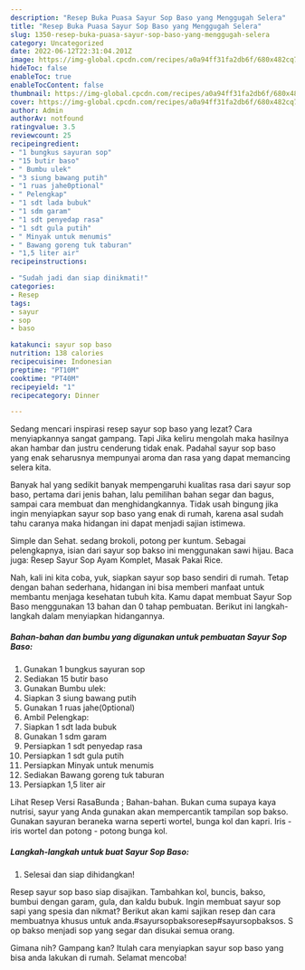 ```yaml
---
description: "Resep Buka Puasa Sayur Sop Baso yang Menggugah Selera"
title: "Resep Buka Puasa Sayur Sop Baso yang Menggugah Selera"
slug: 1350-resep-buka-puasa-sayur-sop-baso-yang-menggugah-selera
category: Uncategorized
date: 2022-06-12T22:31:04.201Z
image: https://img-global.cpcdn.com/recipes/a0a94ff31fa2db6f/680x482cq70/sayur-sop-baso-foto-resep-utama.jpg
hideToc: false
enableToc: true
enableTocContent: false
thumbnail: https://img-global.cpcdn.com/recipes/a0a94ff31fa2db6f/680x482cq70/sayur-sop-baso-foto-resep-utama.jpg
cover: https://img-global.cpcdn.com/recipes/a0a94ff31fa2db6f/680x482cq70/sayur-sop-baso-foto-resep-utama.jpg
author: Admin
authorAv: notfound
ratingvalue: 3.5
reviewcount: 25
recipeingredient:
- "1 bungkus sayuran sop"
- "15 butir baso"
- " Bumbu ulek"
- "3 siung bawang putih"
- "1 ruas jahe0ptional"
- " Pelengkap"
- "1 sdt lada bubuk"
- "1 sdm garam"
- "1 sdt penyedap rasa"
- "1 sdt gula putih"
- " Minyak untuk menumis"
- " Bawang goreng tuk taburan"
- "1,5 liter air"
recipeinstructions:

- "Sudah jadi dan siap dinikmati!"
categories:
- Resep
tags:
- sayur
- sop
- baso

katakunci: sayur sop baso 
nutrition: 138 calories
recipecuisine: Indonesian
preptime: "PT10M"
cooktime: "PT40M"
recipeyield: "1"
recipecategory: Dinner

---
```



Sedang mencari inspirasi resep sayur sop baso yang lezat? Cara menyiapkannya sangat gampang. Tapi Jika keliru mengolah maka hasilnya akan hambar dan justru cenderung tidak enak. Padahal sayur sop baso yang enak seharusnya mempunyai aroma dan rasa yang dapat memancing selera kita.


Banyak hal yang sedikit banyak mempengaruhi kualitas rasa dari sayur sop baso, pertama dari jenis bahan, lalu pemilihan bahan segar dan bagus, sampai cara membuat dan menghidangkannya. Tidak usah bingung jika ingin menyiapkan sayur sop baso yang enak di rumah, karena asal sudah tahu caranya maka hidangan ini dapat menjadi sajian istimewa.

Simple dan Sehat. sedang brokoli, potong per kuntum. Sebagai pelengkapnya, isian dari sayur sop bakso ini menggunakan sawi hijau. Baca juga: Resep Sayur Sop Ayam Komplet, Masak Pakai Rice.


Nah, kali ini kita coba, yuk, siapkan sayur sop baso sendiri di rumah. Tetap dengan bahan sederhana, hidangan ini bisa memberi manfaat untuk membantu menjaga kesehatan tubuh kita. Kamu dapat membuat Sayur Sop Baso menggunakan 13 bahan dan 0 tahap pembuatan. Berikut ini langkah-langkah dalam menyiapkan hidangannya.

<!--inarticleads1-->

##### Bahan-bahan dan bumbu yang digunakan untuk pembuatan Sayur Sop Baso:

1. Gunakan 1 bungkus sayuran sop
1. Sediakan 15 butir baso
1. Gunakan  Bumbu ulek:
1. Siapkan 3 siung bawang putih
1. Gunakan 1 ruas jahe(0ptional)
1. Ambil  Pelengkap:
1. Siapkan 1 sdt lada bubuk
1. Gunakan 1 sdm garam
1. Persiapkan 1 sdt penyedap rasa
1. Persiapkan 1 sdt gula putih
1. Persiapkan  Minyak untuk menumis
1. Sediakan  Bawang goreng tuk taburan
1. Persiapkan 1,5 liter air


Lihat Resep Versi RasaBunda ; Bahan-bahan. Bukan cuma supaya kaya nutrisi, sayur yang Anda gunakan akan mempercantik tampilan sop bakso. Gunakan sayuran beraneka warna seperti wortel, bunga kol dan kapri. Iris - iris wortel dan potong - potong bunga kol. 

<!--inarticleads2-->

##### Langkah-langkah untuk buat Sayur Sop Baso:


1. Selesai dan siap dihidangkan!

Resep sayur sop baso siap disajikan. Tambahkan kol, buncis, bakso, bumbui dengan garam, gula, dan kaldu bubuk. Ingin membuat sayur sop sapi yang spesia dan nikmat? Berikut akan kami sajikan resep dan cara membuatnya khusus untuk anda.#sayursopbaksoresep#sayursopbaksos. S op bakso menjadi sop yang segar dan disukai semua orang. 

Gimana nih? Gampang kan? Itulah cara menyiapkan sayur sop baso yang bisa anda lakukan di rumah. Selamat mencoba!
